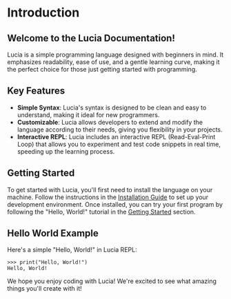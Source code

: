 # Introduction

## Welcome to the Lucia Documentation!

Lucia is a simple programming language designed with beginners in mind. It emphasizes readability, ease of use, and a gentle learning curve, making it the perfect choice for those just getting started with programming.

## Key Features
- **Simple Syntax**: Lucia's syntax is designed to be clean and easy to understand, making it ideal for new programmers.
- **Customizable**: Lucia allows developers to extend and modify the language according to their needs, giving you flexibility in your projects.
- **Interactive REPL**: Lucia includes an interactive REPL (Read-Eval-Print Loop) that allows you to experiment and test code snippets in real time, speeding up the learning process.

## Getting Started
To get started with Lucia, you'll first need to install the language on your machine. Follow the instructions in the 
[Installation Guide](./installation-guide.md) to set up your development environment. Once installed, you can try your 
first program by following the "Hello, World!" tutorial in the [Getting Started](./language-syntax.md#getting-started) section.

## Hello World Example
Here's a simple "Hello, World!" in Lucia REPL:

```lucia-repl
>>> print("Hello, World!")
Hello, World!
```

We hope you enjoy coding with Lucia! We're excited to see what amazing things you'll create with it!
